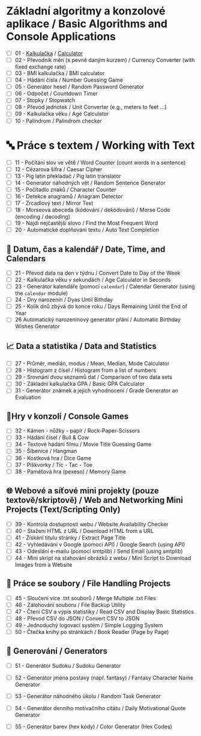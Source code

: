# Základní algoritmy a konzolové aplikace / Basic Algorithms and Console Applications 

- [ ] 01 - [Kalkulačka](01_Calculator) /  [Calculator](01_Calculator) 
- [ ] 02 - Převodník měn (s pevně daným kurzem) / Currency Converter (with fixed exchange rate)
- [ ] 03 - BMI kalkulačka / BMI calculator
- [ ] 04 - Hádání čísla / Number Guessing Game
- [ ] 05 - Generátor hesel / Random Password Generator
- [ ] 06 - Odpočet / Countdown Timer
- [ ] 07 - Stopky / Stopwatch
- [ ] 08 - Převod jednotek / Unit Converter (e.g., meters to feet ...)
- [ ] 09 - Kalkulačka věku / Age Calculator
- [ ] 10 - Palindrom / Palindrom checker 

# 🔤 Práce s textem / Working with Text

- [ ] 11 - Počítání slov ve větě / Word Counter (count words in a sentence)
- [ ] 12 - Cézarova šifra / Caesar Cipher
- [ ] 13 - Pig latin překladač / Pig latin translator
- [ ] 14 - Generator náhodných vět / Random Sentence Generator
- [ ] 15 - Počítadlo znaků / Character Counter
- [ ] 16 - Detekce anagramů / Anagram Detector
- [ ] 17 - Zrcadlový text / Mirror Text
- [ ] 18 - Morseova abeceda (kódování / dekódování) / Morse Code (encoding / decoding)
- [ ] 19 - Najdi nejčastější slovo / Find the Most Frequent Word
- [ ] 20 - Automatické doplňování textu / Auto Text Completion 

## 📅 Datum, čas a kalendář / Date, Time, and Calendars

- [ ] 21 - Převod data na den v týdnu / Convert Date to Day of the Week 
- [ ] 22 - Kalkulačka věku v sekundách / Age Calculator in Seconds
- [ ] 23 - Generátor kalendáře (pomocí `calendar`) / Calendar Generator (using the `calendar` module)
- [ ] 24 - Dny narozenin / Dyas Until Bithday
- [ ] 25 - Kolik dnů zbývá do konce roku / Days Remaining Until the End of Year
- [ ] 26 Automatický narozeninový generátor přání / Automatic Birthday Wishes Generator

## 📈 Data a statistika / Data and Statistics

- [ ] 27 - Průměr, medián, modus / Mean, Median, Mode Calculator
- [ ] 28 - Histogram z čísel / Histogram from a list of numbers
- [ ] 29 - Srovnání dvou seznamů dat / Comparison of two data sets
- [ ] 30 - Základní kalkulačka GPA / Basic GPA Calculator
- [ ] 31 - Generátor známek a jejich vyhodnocení / Grade Generator an Evaluation

## 🧪Hry v konzoli / Console Games
- [ ] 32 - Kámen - nůžky - papír / Rock-Paper-Scissors
- [ ] 33 - Hádání čísel / Bull & Cow
- [ ] 34 - Textové hádání filmu / Movie Title Guessing Game
- [ ] 35 - Šibenice / Hangman
- [ ] 36 - Kostková hra / Dice Game
- [ ] 37 - Piškvorky / Tic - Tac - Toe 
- [ ] 38 - Paměťová hra (pexeso) / Memory Game

## 🌐 Webové a síťové mini projekty (pouze textově/skriptově) / Web and Networking Mini Projects (Text/Scripting Only)
- [ ] 39 - Kontrola dostupnosti webu / Website Availability Checker
- [ ] 40 - Stažení HTML z URL / Download HTML from a URL
- [ ] 41 - Získání titulu stránky / Extract Page Title
- [ ] 42 - Vyhledávání v Google (pomocí API) / Google Search (using API)
- [ ] 43 - Odeslání e-mailu (pomocí smtplib) / Send Email (using smtplib)
- [ ] 44 - Mini skript na stahování obrázků z webu / Mini Script to Download Images from a Website

## 📂 Práce se soubory / File Handling Projects
- [ ] 45 - Sloučení více .txt souborů / Merge Multiple .txt Files
- [ ] 46 - Zálohování souboru / File Backup Utility
- [ ] 47 - Čtení CSV a výpis statistiky / Read CSV and Display Basic Statistics
- [ ] 48 - Převod CSV do JSON / Convert CSV to JSON
- [ ] 49 - Jednoduchý logovací systém / Simple Logging System
- [ ] 50 - Čtečka knihy po stránkách / Book Reader (Page by Page)

## 🎲 Generování / Generators
- [ ] 51 - Generátor Sudoku / Sudoku Generator
- [ ] 52 - Generátor jména postavy (např. fantasy) / Fantasy Character Name Generator
- [ ] 53 - Generátor náhodného úkolu / Random Task Generator
- [ ] 54 - Generátor denního motivačního citátu / Daily Motivational Quote Generator
- [ ] 55 - Generátor barev (hex kódy) / Color Generator (Hex Codes)


